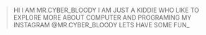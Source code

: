 >HI I AM MR.CYBER_BLOODY
>I AM JUST A KIDDIE WHO LIKE TO EXPLORE MORE ABOUT COMPUTER AND PROGRAMING
>MY INSTAGRAM @MR.CYBER_BLOODY
LETS HAVE SOME FUN_
